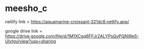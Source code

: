 # meesho_c
netlify link = https://aquamarine-croissant-321dc8.netlify.app/

google drive link = https://drive.google.com/file/d/1M1XCgq6FFJr2ALYPsQvPQNWeS-Ulvtgy/view?usp=sharing
